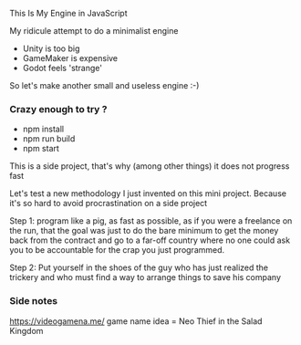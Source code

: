 This Is My Engine in JavaScript

My ridicule attempt to do a minimalist engine

- Unity is too big
- GameMaker is expensive
- Godot feels 'strange'

So let's make another small and useless engine :-)

### Crazy enough to try ?

- npm install
- npm run build
- npm start

This is a side project, that's why (among other things) it does not progress fast

Let's test a new methodology I just invented on this mini project.
Because it's so hard to avoid procrastination on a side project

Step 1: program like a pig, as fast as possible, as if you were a freelance on the run, that the goal was just to do the bare minimum to get the money back from the contract and go to a far-off country where no one could ask you to be accountable for the crap you just programmed.

Step 2: Put yourself in the shoes of the guy who has just realized the trickery and who must find a way to arrange
things to save his company

### Side notes

https://videogamena.me/
game name idea = Neo Thief in the Salad Kingdom
